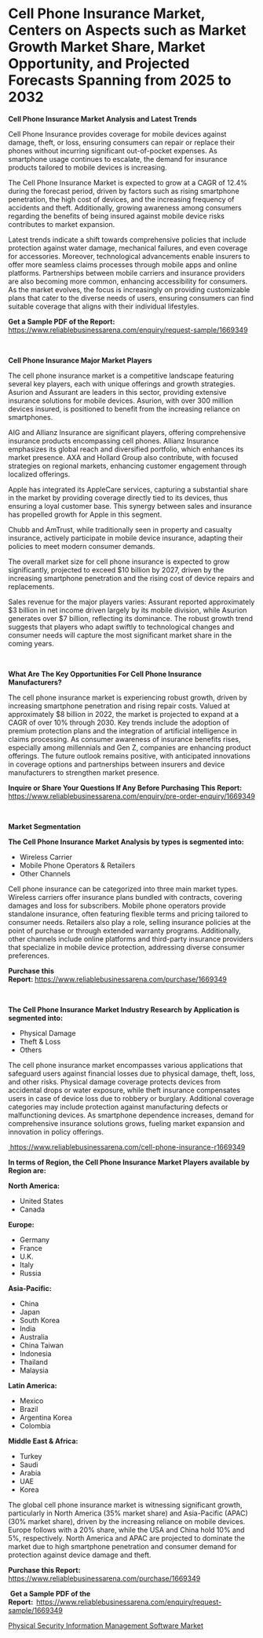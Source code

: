 <p><h1>Cell Phone Insurance Market, Centers on Aspects such as Market Growth Market Share, Market Opportunity, and Projected Forecasts Spanning from 2025 to 2032</h1></p><p><strong>Cell Phone Insurance Market Analysis and Latest Trends</strong></p>
<p><p>Cell Phone Insurance provides coverage for mobile devices against damage, theft, or loss, ensuring consumers can repair or replace their phones without incurring significant out-of-pocket expenses. As smartphone usage continues to escalate, the demand for insurance products tailored to mobile devices is increasing.</p><p>The Cell Phone Insurance Market is expected to grow at a CAGR of 12.4% during the forecast period, driven by factors such as rising smartphone penetration, the high cost of devices, and the increasing frequency of accidents and theft. Additionally, growing awareness among consumers regarding the benefits of being insured against mobile device risks contributes to market expansion.</p><p>Latest trends indicate a shift towards comprehensive policies that include protection against water damage, mechanical failures, and even coverage for accessories. Moreover, technological advancements enable insurers to offer more seamless claims processes through mobile apps and online platforms. Partnerships between mobile carriers and insurance providers are also becoming more common, enhancing accessibility for consumers. As the market evolves, the focus is increasingly on providing customizable plans that cater to the diverse needs of users, ensuring consumers can find suitable coverage that aligns with their individual lifestyles.</p></p>
<p><strong>Get a Sample PDF of the Report:&nbsp;</strong> <a href="https://www.reliablebusinessarena.com/enquiry/request-sample/1669349?utm_campaign=3118&utm_medium=2&utm_source=Github&utm_content=ia&utm_term=10032025&utm_id=cell-phone-insurance">https://www.reliablebusinessarena.com/enquiry/request-sample/1669349</a></p>
<p>&nbsp;</p>
<p><strong>Cell Phone Insurance Major Market Players</strong></p>
<p><p>The cell phone insurance market is a competitive landscape featuring several key players, each with unique offerings and growth strategies. Asurion and Assurant are leaders in this sector, providing extensive insurance solutions for mobile devices. Asurion, with over 300 million devices insured, is positioned to benefit from the increasing reliance on smartphones.</p><p>AIG and Allianz Insurance are significant players, offering comprehensive insurance products encompassing cell phones. Allianz Insurance emphasizes its global reach and diversified portfolio, which enhances its market presence. AXA and Hollard Group also contribute, with focused strategies on regional markets, enhancing customer engagement through localized offerings.</p><p>Apple has integrated its AppleCare services, capturing a substantial share in the market by providing coverage directly tied to its devices, thus ensuring a loyal customer base. This synergy between sales and insurance has propelled growth for Apple in this segment.</p><p>Chubb and AmTrust, while traditionally seen in property and casualty insurance, actively participate in mobile device insurance, adapting their policies to meet modern consumer demands.</p><p>The overall market size for cell phone insurance is expected to grow significantly, projected to exceed $10 billion by 2027, driven by the increasing smartphone penetration and the rising cost of device repairs and replacements.</p><p>Sales revenue for the major players varies: Assurant reported approximately $3 billion in net income driven largely by its mobile division, while Asurion generates over $7 billion, reflecting its dominance. The robust growth trend suggests that players who adapt swiftly to technological changes and consumer needs will capture the most significant market share in the coming years.</p></p>
<p>&nbsp;</p>
<p><strong>What Are The Key Opportunities For Cell Phone Insurance Manufacturers?</strong></p>
<p><p>The cell phone insurance market is experiencing robust growth, driven by increasing smartphone penetration and rising repair costs. Valued at approximately $8 billion in 2022, the market is projected to expand at a CAGR of over 10% through 2030. Key trends include the adoption of premium protection plans and the integration of artificial intelligence in claims processing. As consumer awareness of insurance benefits rises, especially among millennials and Gen Z, companies are enhancing product offerings. The future outlook remains positive, with anticipated innovations in coverage options and partnerships between insurers and device manufacturers to strengthen market presence.</p></p>
<p><strong>Inquire or Share Your Questions If Any Before Purchasing This Report:</strong> <a href="https://www.reliablebusinessarena.com/enquiry/pre-order-enquiry/1669349?utm_campaign=3118&utm_medium=2&utm_source=Github&utm_content=ia&utm_term=10032025&utm_id=cell-phone-insurance">https://www.reliablebusinessarena.com/enquiry/pre-order-enquiry/1669349</a></p>
<p>&nbsp;</p>
<p><strong>Market Segmentation</strong></p>
<p><strong>The Cell Phone Insurance Market Analysis by types is segmented into:</strong></p>
<p><ul><li>Wireless Carrier</li><li>Mobile Phone Operators & Retailers</li><li>Other Channels</li></ul></p>
<p><p>Cell phone insurance can be categorized into three main market types. Wireless carriers offer insurance plans bundled with contracts, covering damages and loss for subscribers. Mobile phone operators provide standalone insurance, often featuring flexible terms and pricing tailored to consumer needs. Retailers also play a role, selling insurance policies at the point of purchase or through extended warranty programs. Additionally, other channels include online platforms and third-party insurance providers that specialize in mobile device protection, addressing diverse consumer preferences.</p></p>
<p><strong>Purchase this Report:&nbsp;</strong><a href="https://www.reliablebusinessarena.com/purchase/1669349?utm_campaign=3118&utm_medium=2&utm_source=Github&utm_content=ia&utm_term=10032025&utm_id=cell-phone-insurance">https://www.reliablebusinessarena.com/purchase/1669349</a></p>
<p>&nbsp;</p>
<p><strong>The Cell Phone Insurance Market Industry Research by Application is segmented into:</strong></p>
<p><ul><li>Physical Damage</li><li>Theft & Loss</li><li>Others</li></ul></p>
<p><p>The cell phone insurance market encompasses various applications that safeguard users against financial losses due to physical damage, theft, loss, and other risks. Physical damage coverage protects devices from accidental drops or water exposure, while theft insurance compensates users in case of device loss due to robbery or burglary. Additional coverage categories may include protection against manufacturing defects or malfunctioning devices. As smartphone dependence increases, demand for comprehensive insurance solutions grows, fueling market expansion and innovation in policy offerings.</p></p>
<p><a href="https://www.reliablebusinessarena.com/cell-phone-insurance-r1669349?utm_campaign=3118&utm_medium=2&utm_source=Github&utm_content=ia&utm_term=10032025&utm_id=cell-phone-insurance">&nbsp;https://www.reliablebusinessarena.com/cell-phone-insurance-r1669349</a></p>
<p><strong>In terms of Region, the Cell Phone Insurance Market Players available by Region are:</strong></p>
<p>
    <p> <strong> North America: </strong>
        <ul>
            <li>United States</li>
            <li>Canada</li>
        </ul>
        </p> 
    <p> <strong> Europe: </strong>
        <ul>
            <li>Germany</li>
            <li>France</li>
            <li>U.K.</li>
            <li>Italy</li>
            <li>Russia</li>
        </ul>
        </p> 
    <p> <strong> Asia-Pacific: </strong>
        <ul>
            <li>China</li>
            <li>Japan</li>
            <li>South Korea</li>
            <li>India</li>
            <li>Australia</li>
            <li>China Taiwan</li>
            <li>Indonesia</li>
            <li>Thailand</li>
            <li>Malaysia</li>
        </ul>
        </p> 
    <p> <strong> Latin America: </strong>
        <ul>
            <li>Mexico</li>
            <li>Brazil</li>
            <li>Argentina Korea</li>
            <li>Colombia</li>
        </ul>
        </p> 
    <p> <strong> Middle East & Africa: </strong>
        <ul>
            <li>Turkey</li>
            <li>Saudi</li>
            <li>Arabia</li>
            <li>UAE</li>
            <li>Korea</li>
        </ul>
    </p>
    </p>
<p><p>The global cell phone insurance market is witnessing significant growth, particularly in North America (35% market share) and Asia-Pacific (APAC) (30% market share), driven by the increasing reliance on mobile devices. Europe follows with a 20% share, while the USA and China hold 10% and 5%, respectively. North America and APAC are projected to dominate the market due to high smartphone penetration and consumer demand for protection against device damage and theft.</p></p>
<p><strong>Purchase this Report: </strong><a href="https://www.reliablebusinessarena.com/purchase/1669349?utm_campaign=3118&utm_medium=2&utm_source=Github&utm_content=ia&utm_term=10032025&utm_id=cell-phone-insurance">https://www.reliablebusinessarena.com/purchase/1669349</a></p>
<p>&nbsp;<strong>Get a Sample PDF of the Report:&nbsp;&nbsp;</strong><a href="https://www.reliablebusinessarena.com/enquiry/request-sample/1669349?utm_campaign=3118&utm_medium=2&utm_source=Github&utm_content=ia&utm_term=10032025&utm_id=cell-phone-insurance">https://www.reliablebusinessarena.com/enquiry/request-sample/1669349</a></p>
<p><strong></strong></p>
<p><p><a href="https://github.com/abantolemox08/Market-Research-Report-List-1/blob/main/physical-security-information-management-software-market.md?utm_campaign=3118&utm_medium=2&utm_source=Github&utm_content=ia&utm_term=10032025&utm_id=cell-phone-insurance">Physical Security Information Management Software Market</a></p></p>